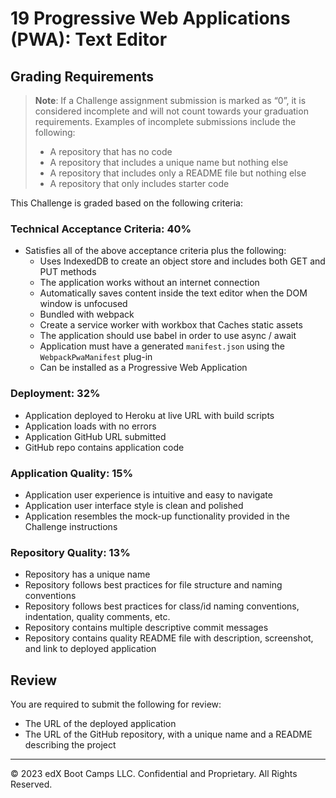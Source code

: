 # 19 Progressive Web Applications (PWA): Text Editor

## Grading Requirements

> **Note**: If a Challenge assignment submission is marked as “0”, it is considered incomplete and will not count towards your graduation requirements. Examples of incomplete submissions include the following:
> * A repository that has no code
> * A repository that includes a unique name but nothing else
> * A repository that includes only a README file but nothing else
> * A repository that only includes starter code

This Challenge is graded based on the following criteria:

### Technical Acceptance Criteria: 40%
* Satisfies all of the above acceptance criteria plus the following:
  * Uses IndexedDB to create an object store and includes both GET and PUT methods
  * The application works without an internet connection
  * Automatically saves content inside the text editor when the DOM window is unfocused
  * Bundled with webpack
  * Create a service worker with workbox that Caches static assets
  * The application should use babel in order to use async / await
  * Application must have a generated `manifest.json` using the `WebpackPwaManifest` plug-in
  * Can be installed as a Progressive Web Application

### Deployment: 32%
* Application deployed to Heroku at live URL with build scripts
* Application loads with no errors
* Application GitHub URL submitted
* GitHub repo contains application code

### Application Quality: 15%
* Application user experience is intuitive and easy to navigate
* Application user interface style is clean and polished
* Application resembles the mock-up functionality provided in the Challenge instructions

### Repository Quality: 13%
* Repository has a unique name
* Repository follows best practices for file structure and naming conventions
* Repository follows best practices for class/id naming conventions, indentation, quality comments, etc.
* Repository contains multiple descriptive commit messages
* Repository contains quality README file with description, screenshot, and link to deployed application

## Review
You are required to submit the following for review:
* The URL of the deployed application
* The URL of the GitHub repository, with a unique name and a README describing the project

- - -
© 2023 edX Boot Camps LLC. Confidential and Proprietary. All Rights Reserved.
